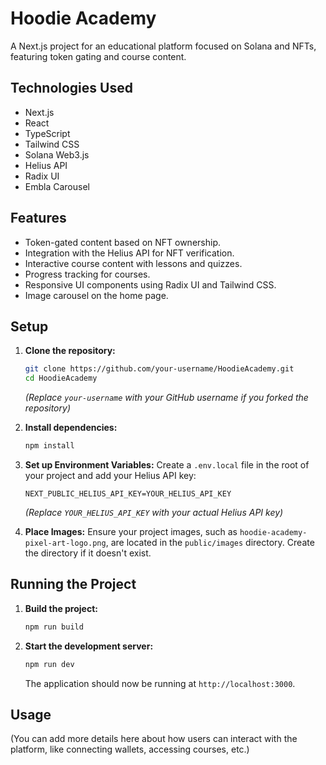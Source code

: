 # Hoodie Academy

A Next.js project for an educational platform focused on Solana and NFTs, featuring token gating and course content.

## Technologies Used

*   Next.js
*   React
*   TypeScript
*   Tailwind CSS
*   Solana Web3.js
*   Helius API
*   Radix UI
*   Embla Carousel

## Features

*   Token-gated content based on NFT ownership.
*   Integration with the Helius API for NFT verification.
*   Interactive course content with lessons and quizzes.
*   Progress tracking for courses.
*   Responsive UI components using Radix UI and Tailwind CSS.
*   Image carousel on the home page.

## Setup

1.  **Clone the repository:**
    ```bash
    git clone https://github.com/your-username/HoodieAcademy.git
    cd HoodieAcademy
    ```
    *(Replace `your-username` with your GitHub username if you forked the repository)*

2.  **Install dependencies:**
    ```bash
    npm install
    ```

3.  **Set up Environment Variables:**
    Create a `.env.local` file in the root of your project and add your Helius API key:
    ```env
    NEXT_PUBLIC_HELIUS_API_KEY=YOUR_HELIUS_API_KEY
    ```
    *(Replace `YOUR_HELIUS_API_KEY` with your actual Helius API key)*

4.  **Place Images:**
    Ensure your project images, such as `hoodie-academy-pixel-art-logo.png`, are located in the `public/images` directory. Create the directory if it doesn't exist.

## Running the Project

1.  **Build the project:**
    ```bash
    npm run build
    ```

2.  **Start the development server:**
    ```bash
    npm run dev
    ```
    The application should now be running at `http://localhost:3000`.

## Usage

(You can add more details here about how users can interact with the platform, like connecting wallets, accessing courses, etc.) 